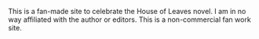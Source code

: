 This is a fan-made site to celebrate the House of Leaves novel. I am in no way affiliated with the author or editors. This is a non-commercial fan work site.
